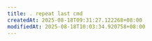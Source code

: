```yaml
---
title: . repeat last cmd
createdAt: 2025-08-18T09:31:27.122268+08:00
modifiedAt: 2025-08-18T10:03:34.920758+08:00
---
```



